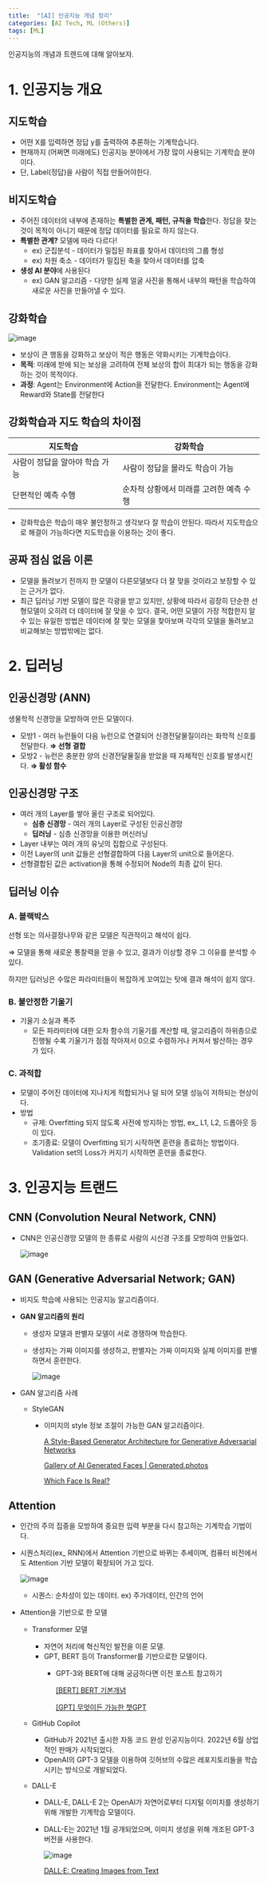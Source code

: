 ```yaml
---
title:  "[AI] 인공지능 개념 정리"
categories: [AI Tech, ML (Others)]
tags: [ML]
---
```

인공지능의 개념과 트렌드에 대해 알아보자.


# 1. 인공지능 개요

## 지도학습

- 어떤 X를 입력하면 정답 y를 출력하여 추론하는 기계학습니다.
- 현재까지 (어쩌면 미래에도) 인공지능 분야에서 가장 많이 사용되는 기계학습 분야이다.
- 단, Label(정답)을 사람이 직접 만들어야한다.

## 비지도학습

- 주어진 데이터의 내부에 존재하는 **특별한 관계, 패턴, 규칙을 학습**한다. 정답을 찾는 것이 목적이 아니기 때문에 정답 데이터를 필요로 하지 않는다.
- **특별한 관계?** 모델에 따라 다르다!
    - ex) 군집분석 - 데이터가 밀집된 좌표를 찾아서 데이터의 그룹 형성
    - ex) 차원 축소 - 데이터가 밀집된 축을 찾아서 데이터를 압축
- **생성 AI 분야**에 사용된다
    - ex) GAN 알고리즘 - 다양한 실제 얼굴 사진을 통해서 내부의 패턴을 학습하여 새로운 사진을 만들어낼 수 있다.

## 강화학습

![image](https://user-images.githubusercontent.com/89712324/218996169-0b5377f0-46c4-405e-b552-b9ca5bb2ce9d.png)

- 보상이 큰 행동을 강화하고 보상이 적은 행동은 약화시키는 기계학습이다.
- **목적**: 미래에 받에 되는 보상을 고려하여 전체 보상의 합이 최대가 되는 행동을 강화하는 것이 목적이다.
- **과정**: Agent는 Environment에 Action을 전달한다. Environment는 Agent에 Reward와 State를 전달한다

## 강화학습과 지도 학습의 차이점

| 지도학습 | 강화학습  |
| --- | --- |
| 사람이 정답을 알아야 학습 가능 | 사람이 정답을 몰라도 학습이 가능 |
| 단편적인 예측 수행 | 순차적 상황에서 미래를 고려한 예측 수행 |  

- 강화학습은 학습이 매우 불안정하고 생각보다 잘 학습이 안된다. 따라서 지도학습으로 해결이 가능하다면 지도학습을 이용하는 것이 좋다.

## 공짜 점심 없음 이론

- 모델을 돌려보기 전까지 한 모델이 다른모델보다 더 잘 맞을 것이라고 보장할 수 있는 근거가 없다.
- 최근 딥러닝 기반 모델이 많은 각광을 받고 있지만, 상황에 따라서 굉장히 단순한 선형모델이 오히려 더 데이터에 잘 맞을 수 있다. 결국, 어떤 모델이 가장 적합한지 알 수 있는 유일한 방법은 데이터에 잘 맞는 모델을 찾아보며 각각의 모델을 돌려보고 비교해보는 방법밖에는 없다.

# 2. 딥러닝

## 인공신경망 (ANN)

생물학적 신경망을 모방하여 만든 모델이다.

- 모방1 - 여러 뉴런들이 다음 뉴런으로 연결되어 신경전달물질이라는 화학적 신호를 전달한다. **⇒ 선형 결합**
- 모방2 - 뉴런은 충분한 양의 신경전달물질을 받았을 때 자체적인 신호를 발생시킨다. **⇒ 활성 함수**

## 인공신경망 구조

- 여러 개의 Layer를 쌓아 올린 구조로 되어있다.
    - **심층 신경망** - 여러 개의 Layer로 구성된 인공신경망
    - **딥러닝** - 심층 신경망을 이용한 머신러닝
- Layer 내부는 여러 개의 유닛의 집합으로 구성된다.
- 이전 Layer의 unit 값들은 선형결합하여 다음 Layer의 unit으로 들어온다.
- 선형결합된 값은 activation을 통해 수정되어 Node의 최종 값이 된다.

## 딥러닝 이슈

### A. 블랙박스

선형 또는 의사결정나무와 같은 모델은 직관적이고 해석이 쉽다.  

⇒ 모델을 통해 새로운 통찰력을 얻을 수 있고, 결과가 이상할 경우 그 이유를 분석할 수 있다.  

하지만 딥러닝은 수많은 파라미터들이 복잡하게 꼬여있는 탓에 결과 해석이 쉽지 않다.

### B. 불안정한 기울기

- 기울기 소실과 폭주
    - 모든 파라미터에 대한 오차 함수의 기울기를 계산할 때, 알고리즘이 하위층으로 진행될 수록 기울기가 점점 작아져서 0으로 수렴하거나 커져서 발산하는 경우가 있다.

### C. 과적합

- 모델이 주어진 데이터에 지나치게 적합되거나 덜 되어 모델 성능이 저하되는 현상이다.
- 방법
    - 규제: Overfitting 되지 않도록 사전에 방지하는 방법, ex_ L1, L2, 드롭아웃 등이 있다.
    - 조기종료: 모델이 Overfitting 되기 시작하면 훈련을 종료하는 방법이다. Validation set의 Loss가 커지기 시작하면 훈련을 종료한다.

# 3. 인공지능 트랜드

## CNN (Convolution Neural Network, CNN)

- CNN은 인공신경망 모델의 한 종류로 사람의 시신경 구조를 모방하여 만들었다.
    
    ![image](https://user-images.githubusercontent.com/89712324/218996271-5ec8adca-b2d9-4c94-b3fb-756329f27c32.png)
    

## GAN (Generative Adversarial Network; GAN)

- 비지도 학습에 사용되는 인공지능 알고리즘이다.
- **GAN 알고리즘의 원리**
    - 생성자 모델과 판별자 모델이 서로 경쟁하며 학습한다.
    - 생성자는 가짜 이미지를 생성하고, 판별자는 가짜 이미지와 실제 이미지를 판별하면서 훈련한다.
        
        ![image](https://user-images.githubusercontent.com/89712324/218996322-09f0cd3a-092f-4c87-903c-cb2b6c6622ad.png)
        
- GAN 알고리즘 사례
    - StyleGAN
        - 이미지의 style 정보 조절이 가능한 GAN 알고리즘이다.
            
            [A Style-Based Generator Architecture for Generative Adversarial Networks](https://www.youtube.com/watch?v=kSLJriaOumA&feature=youtu.be)
            
            [Gallery of AI Generated Faces | Generated.photos](https://generated.photos/faces)
            
            [Which Face Is Real?](https://www.whichfaceisreal.com/results.php?r=0&p=0&i1=image-2019-02-17_041025.jpeg&i2=20576.jpeg)
            

## Attention

- 인간의 주의 집중을 모방하여 중요한 입력 부분을 다시 참고하는 기계학습 기법이다.
- 시퀀스처리(ex_ RNN)에서 Attention 기반으로 바뀌는 추세이며, 컴퓨터 비전에서도 Attention 기반 모델이 확장되어 가고 있다.
    
    ![image](https://user-images.githubusercontent.com/89712324/218996388-fabc22c9-276c-44a1-bc6e-0d1361d18fec.png)
    
    - 시퀀스: 순차성이 있는 데이터. ex) 주가데이터, 인간의 언어
- Attention을 기반으로 한 모델
    - Transformer 모델
        - 자연어 처리에 혁신적인 발전을 이룬 모델.
        - GPT, BERT 등이 Transformer를 기반으로한 모델이다.
            - GPT-3와 BERT에 대해 궁금하다면 이전 포스트 참고하기
                
                [[BERT] BERT 기본개념](https://jibin86.github.io/natural%20language%20processing/Bert_%EA%B3%B5%EB%B6%80%EC%A0%95%EB%A6%AC/)
                
                [[GPT] 무엇이든 가능한 챗GPT](https://jibin86.github.io/natural%20language%20processing/%EB%AC%B4%EC%97%87%EC%9D%B4%EB%93%A0-%EA%B0%80%EB%8A%A5%ED%95%9C-%EC%B1%97-GPT/)
                
    - GitHub Copilot
        - GitHub가 2021년 출시한 자동 코드 완성 인공지능이다. 2022년 6월 상업적인 판매가 시작되었다.
        - OpenAI의 GPT-3 모델을 이용하여 깃허브의 수많은 레포지토리들을 학습시키는 방식으로 개발되었다.
    - DALL-E
        - DALL-E, DALL-E 2는 OpenAI가 자연어로부터 디지털 이미지를 생성하기 위해 개발한 기계학습 모델이다.
        - DALL-E는 2021년 1월 공개되었으며, 이미지 생성을 위해 개조된 GPT-3 버전을 사용한다.
            
            ![image](https://user-images.githubusercontent.com/89712324/218996766-0787db1a-150d-4b2e-b217-50e0b034928c.png)
            
            [DALL·E: Creating Images from Text](https://openai.com/blog/dall-e/)

